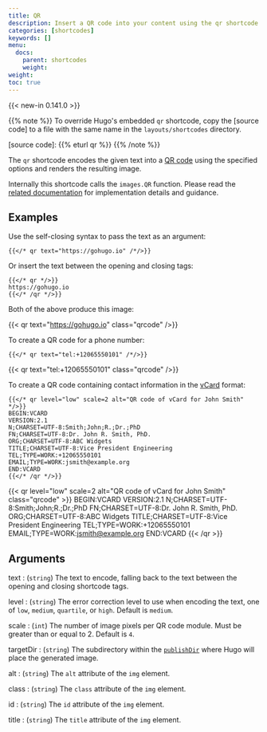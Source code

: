 ```yaml
---
title: QR
description: Insert a QR code into your content using the qr shortcode.
categories: [shortcodes]
keywords: []
menu:
  docs:
    parent: shortcodes
    weight:
weight:
toc: true
---
```


{{< new-in 0.141.0 >}}

{{% note %}}
To override Hugo's embedded `qr` shortcode, copy the [source code] to a file with the same name in the `layouts/shortcodes` directory.

[source code]: {{% eturl qr %}}
{{% /note %}}

The `qr` shortcode encodes the given text into a [QR code] using the specified options and renders the resulting image.

Internally this shortcode calls the `images.QR` function. Please read the [related documentation] for implementation details and guidance.

[QR code]: https://en.wikipedia.org/wiki/QR_code
[related documentation]: /functions/images/qr/

## Examples

Use the self-closing syntax to pass the text as an argument:

```text
{{</* qr text="https://gohugo.io" /*/>}}
```

Or insert the text between the opening and closing tags:

```text
{{</* qr */>}}
https://gohugo.io
{{</* /qr */>}}
```

Both of the above produce this image:

{{< qr text="https://gohugo.io" class="qrcode" />}}

To create a QR code for a phone number:

```text
{{</* qr text="tel:+12065550101" /*/>}}
```

{{< qr text="tel:+12065550101" class="qrcode" />}}

To create a QR code containing contact information in the [vCard] format:

[vCard]: https://en.wikipedia.org/wiki/VCard

```text
{{</* qr level="low" scale=2 alt="QR code of vCard for John Smith" */>}}
BEGIN:VCARD
VERSION:2.1
N;CHARSET=UTF-8:Smith;John;R.;Dr.;PhD
FN;CHARSET=UTF-8:Dr. John R. Smith, PhD.
ORG;CHARSET=UTF-8:ABC Widgets
TITLE;CHARSET=UTF-8:Vice President Engineering
TEL;TYPE=WORK:+12065550101
EMAIL;TYPE=WORK:jsmith@example.org
END:VCARD
{{</* /qr */>}}
```

{{< qr level="low" scale=2 alt="QR code of vCard for John Smith" class="qrcode" >}}
BEGIN:VCARD
VERSION:2.1
N;CHARSET=UTF-8:Smith;John;R.;Dr.;PhD
FN;CHARSET=UTF-8:Dr. John R. Smith, PhD.
ORG;CHARSET=UTF-8:ABC Widgets
TITLE;CHARSET=UTF-8:Vice President Engineering
TEL;TYPE=WORK:+12065550101
EMAIL;TYPE=WORK:jsmith@example.org
END:VCARD
{{< /qr >}}

## Arguments

text
: (`string`) The text to encode, falling back to the text between the opening and closing shortcode tags.

level
: (`string`) The error correction level to use when encoding the text, one of `low`, `medium`, `quartile`, or `high`. Default is `medium`.

scale
: (`int`) The number of image pixels per QR code module. Must be greater than or equal to 2. Default is `4`.

targetDir
: (`string`) The subdirectory within the [`publishDir`] where Hugo will place the generated image.

[`publishDir`]: /getting-started/configuration/#publishdir

alt
: (`string`) The `alt` attribute of the `img` element.

class
: (`string`) The `class` attribute of the `img` element.

id
: (`string`) The `id` attribute of the `img` element.

title
: (`string`) The `title` attribute of the `img` element.
